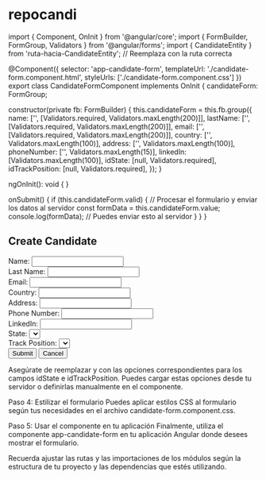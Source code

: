 # repocandi
import { Component, OnInit } from '@angular/core';
import { FormBuilder, FormGroup, Validators } from '@angular/forms';
import { CandidateEntity } from 'ruta-hacia-CandidateEntity'; // Reemplaza con la ruta correcta

@Component({
  selector: 'app-candidate-form',
  templateUrl: './candidate-form.component.html',
  styleUrls: ['./candidate-form.component.css']
})
export class CandidateFormComponent implements OnInit {
  candidateForm: FormGroup;

  constructor(private fb: FormBuilder) {
    this.candidateForm = this.fb.group({
      name: ['', [Validators.required, Validators.maxLength(200)]],
      lastName: ['', [Validators.required, Validators.maxLength(200)]],
      email: ['', [Validators.required, Validators.maxLength(200)]],
      country: ['', Validators.maxLength(100)],
      address: ['', Validators.maxLength(100)],
      phoneNumber: ['', Validators.maxLength(15)],
      linkedIn: [Validators.maxLength(100)],
      idState: [null, Validators.required],
      idTrackPosition: [null, Validators.required],
    });
  }

  ngOnInit(): void {
  }

  onSubmit() {
    if (this.candidateForm.valid) {
      // Procesar el formulario y enviar los datos al servidor
      const formData = this.candidateForm.value;
      console.log(formData); // Puedes enviar esto al servidor
    }
  }
}

<section class="pt-5 section-admin-table">
  <form [formGroup]="candidateForm" (ngSubmit)="onSubmit()" class="container">
    <div class="border-bottom container-h1 m-auto mb-5">
      <h1 class="mb-4 fs-1 title fw-bold">Create Candidate</h1>
    </div>
    <div class="row mb-3">
      <div class="col-md-6">
        <label for="name" class="form-label">Name:</label>
        <input type="text" id="name" formControlName="name" class="form-control">
      </div>
      <div class="col-md-6">
        <label for="lastName" class="form-label">Last Name:</label>
        <input type="text" id="lastName" formControlName="lastName" class="form-control">
      </div>
    </div>
    <div class="row mb-3">
      <div class="col-md-6">
        <label for="email" class="form-label">Email:</label>
        <input type="text" id="email" formControlName="email" class="form-control">
      </div>
      <div class="col-md-6">
        <label for="country" class="form-label">Country:</label>
        <input type="text" id="country" formControlName="country" class="form-control">
      </div>
    </div>
    <div class="row mb-3">
      <div class="col-md-6">
        <label for="address" class="form-label">Address:</label>
        <input type="text" id="address" formControlName="address" class="form-control">
      </div>
      <div class="col-md-6">
        <label for="phoneNumber" class="form-label">Phone Number:</label>
        <input type="text" id="phoneNumber" formControlName="phoneNumber" class="form-control">
      </div>
    </div>
    <div class="row mb-3">
      <div class="col-md-6">
        <label for="linkedIn" class="form-label">LinkedIn:</label>
        <input type="text" id="linkedIn" formControlName="linkedIn" class="form-control">
      </div>
      <div class="col-md-6">
        <label for="idState" class="form-label">State:</label>
        <select id="idState" formControlName="idState" class="form-select">
          <!-- Opciones de estados -->
        </select>
      </div>
    </div>
    <div class="row mb-3">
      <div class="col-md-6">
        <label for="idTrackPosition" class="form-label">Track Position:</label>
        <select id="idTrackPosition" formControlName="idTrackPosition" class="form-select">
          <!-- Opciones de posiciones -->
        </select>
      </div>
    </div>
    <div class="d-flex gap-3">
      <button class="btn btn-outline-success" type="submit"  [disabled]="!candidateForm.valid">
        Submit <span class="iconify" data-icon="ic:twotone-check-box"></span>
      </button> 
      <button class="btn btn-outline-danger me-3">
        Cancel <span class="iconify" data-icon="ic:twotone-cancel"></span>
      </button>
    </div>
  </form>
</section>

Asegúrate de reemplazar <!-- Opciones de estados --> y <!-- Opciones de posiciones --> con las opciones correspondientes para los campos idState e idTrackPosition. Puedes cargar estas opciones desde tu servidor o definirlas manualmente en el componente.

Paso 4: Estilizar el formulario
Puedes aplicar estilos CSS al formulario según tus necesidades en el archivo candidate-form.component.css.

Paso 5: Usar el componente en tu aplicación
Finalmente, utiliza el componente app-candidate-form en tu aplicación Angular donde desees mostrar el formulario.

Recuerda ajustar las rutas y las importaciones de los módulos según la estructura de tu proyecto y las dependencias que estés utilizando.








